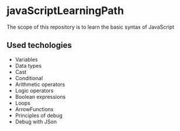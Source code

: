 # javaScriptLearningPath

The scope of this repository is to learn the basic syntax of JavaScript

## Used techologies
- Variables
- Data types
- Cast
- Conditional
- Arithmetic operators
- Logic operators
- Boolean expressions
- Loops
- ArrowFunctions
- Principles of debug
- Debug with JSon
